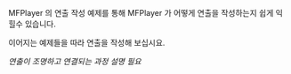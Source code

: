 MFPlayer 의 연출 작성 예제를 통해 MFPlayer 가 어떻게 연출을 작성하는지 쉽게 익힐수 있습니다.

이어지는 예제들을 따라 연출을 작성해 보십시요.

*연출이 조명하고 연결되는 과정 설명 필요*